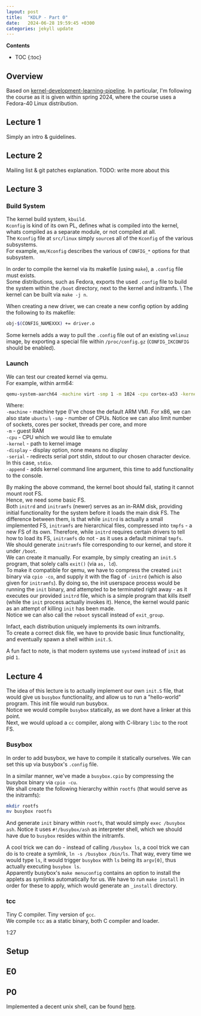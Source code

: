 ```yaml
---
layout: post
title:  "KDLP - Part 0"
date:   2024-06-28 19:59:45 +0300
categories: jekyll update
---
```


**Contents**
* TOC
{:toc}
## Overview

Based on [kernel-development-learning-pipeline][kernel-development-learning-pipeline]. In particular, I'm following the course as it is given within spring 2024, where the course uses a Fedora-40 Linux distribution.

## Lecture 1

Simply an intro & guidelines. 

## Lecture 2 

Mailing list & git patches explanation. TODO: write more about this

## Lecture 3

### Build System

The kernel build system, `kbuild`. \
`Kconfig` is kind of its own PL, defines what is compiled into the kernel, whats compiled as a separate module, or not compiled at all. \
The `Kconfig` file at `src/linux` simply `source`s all of the `Kconfig` of the various subsystems. \
For example, `mm/Kconfig` describes the various of `CONFIG_*` options for that subsystem.

In order to compile the kernel via its makefile (using `make`), a `.config` file must exists. \
Some distributions, such as Fedora, exports the used `.config` file to build the system within the `/boot` directory, next to the kernel and initramfs. \ 
The kernel can be built via `make -j n`.

When creating a new driver, we can create a new config option by adding the following to its makefile:

```bash
obj-$(CONFIG_NAMEXXX) += driver.o
```

Some kernels adds a way to pull the `.config` file out of an existing `vmlinuz` image, by exporting a special file within `/proc/config.gz` (`CONFIG_IKCONFIG` should be enabled).

### Launch

We can test our created kernel via qemu. \
For example, within arm64:

```bash
qemu-system-aarch64 -machine virt -smp 1 -m 1024 -cpu cortex-a53 -kernel path-to-arm64-bzimage -display none -serial stdio -append "console=ttyAMA0"
```

Where: \
`-machine` - machine type (I've chose the default ARM VM). For x86, we can also state `ubuntu` \ 
`-smp` - number of CPUs. Notice we can also limit number of sockets, cores per socket, threads per core, and more \
`-m` - guest RAM \
`-cpu` - CPU which we would like to emulate \
`-kernel` - path to kernel image \
`-display` - display option, none means no display \
`-serial` - redirects serial port stdin, stdout to our chosen character device. In this case, `stdio`. \
`-append` - adds kernel command line argument, this time to add functionality to the console. 

By making the above command, the kernel boot should fail, stating it cannot mount root FS. \
Hence, we need some basic FS. \
Both `initrd` and `initramfs` (newer) serves as an in-RAM disk, providing initial functionality for the system before it loads the main disk FS. The difference between them, is that while `initrd` is actually a small implemented FS, `initramfs` are hierarchical files, compressed into `tmpfs` - a new FS of its own. Therefore, while `initrd` requires certain drivers to tell how to load its FS, `initramfs` do not - as it uses a default minimal `tmpfs`. \
We should generate `initramfs` file corresponding to our kernel, and store it under `/boot`. \
We can create it manually. For example, by simply creating an `init.S` program, that solely calls `exit()` (via `as, ld`). \
To make it compatible for qemu, we have to compress the created `init` binary via `cpio -co`, and supply it with the flag of `-initrd` (which is also given for `initramfs`). By doing so, the init userspace process would be running the `init` binary, and attempted to be terminated right away - as it executes our provided `initrd` file, which is a simple program that kills itself (while the `init` process actually invokes it). Hence, the kernel would panic as an attempt of killing `init` has been made. \
Notice we can also call the `reboot` syscall instead of `exit_group`. 

Infact, each distribution uniquely implements its own initramfs. \
To create a correct disk file, we have to provide basic linux functionality, and eventually spawn a shell within `init.S`. 

A fun fact to note, is that modern systems use `systemd` instead of `init` as pid `1`. 

## Lecture 4

The idea of this lecture is to actually implement our own `init.S` file, that would give us `busybox` functionality, and allow us to run a "hello-world" program. This init file would run busybox. \
Notice we would compile `busybox` statically, as we dont have a linker at this point. \
Next, we would upload a `cc` compiler, along with C-library `libc` to the root FS. 

### Busybox

In order to add busybox, we have to compile it statically ourselves. We can set this up via busybox's `.config` file.

In a similar manner, we've made a `busybox.cpio` by compressing the busybox binary via `cpio -cu`. \
We shall create the following hierarchy within `rootfs` (that would serve as the initramfs):

```bash
mkdir rootfs
mv busybox rootfs
```

And generate `init` binary within `rootfs`, that would simply `exec /busybox ash`. Notice it uses `#!/busybox/ash` as interpreter shell, which we should have due to `busybox` resides within the initramfs.

A cool trick we can do - instead of calling `/busybox ls`, a cool trick we can do is to create a symlink, `ln -s /busybox /bin/ls`. That way, every time we would type `ls`, it would trigger `busybox` with `ls` being its `argv[0]`, thus actually executing `busybox ls`. \
Apparently busybox's `make menuconfig` contains an option to install the applets as symlinks automatically for us. We have to run `make install` in order for these to apply, which would generate an `_install` directory. 

### tcc

Tiny C compiler. Tiny version of `gcc`. \
We compile `tcc` as a static binary, both C compiler and loader. 

1:27









## Setup



## E0

## P0

Implemented a decent unix shell, can be found [here][kdlp-p0]. 





[kernel-development-learning-pipeline]: https://kdlp.underground.software/index.html
[kdlp-p0]: https://github.com/itaysnir/KDLP-P0

